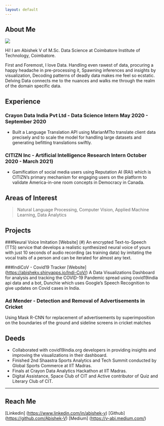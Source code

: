 ```yaml
---
layout: default
---
```


## About Me

<img class="profile-picture" src="sherlock.jpg">

Hi! I am Abishek V of M.Sc. Data Science at Coimbatore Institute of Technology, Coimbatore.

First and Foremost, I love Data.
Handling even rawest of data, procuring a happy headache in pre-processing it,
Spawning inferences and insights by visualization,
Decoding patterns of deadly data makes me feel so ecstatic.
Delving Data connects me to the nuances and walks me through the realm of the domain specific data. 

## Experience 

### Crayon Data India Pvt Ltd - Data Science Intern May 2020 - September 2020

* Built a Language Translation API using MarianMTto translate client data precisely and to scale the model for handling large datasets and generating befitting translations swiftly. 

### CITIZN Inc  - Artificial Intelligence Research Intern  October 2020 - March 2021)
* Gamification of social media users using Reputation AI (RAI) which is CITIZN’s primary mechanism for engaging users on the platform to validate America-in-one room concepts in Democracy in Canada.


## Areas of Interest

> Natural Language Processing, Computer Vision, Applied Machine Learning, Data Analytics 


## Projects

###Neural Voice Imitation [Website] (#) 
An encrypted Text-to-Speech (TTS) service that develops a realistic synthesized neural voice of yours with just 10 seconds of audio recording (as training data) by imitating the vocal traits of a person and can be iterated for almost any text.

###IndiCoV - Covid19 Tracker [Website] (https://abishekv.shinyapps.io/Indi-CoV/) 
A Data Visualizations Dashboard for analysis and tracking the COVID-19 Pandemic spread using covid19india api data and a bot, Dunchie which uses Google’s Speech Recognition to give updates on Covid cases in India.

### Ad Mender - Detection and Removal of Advertisements in Cricket 
Using Mask R-CNN for replacement of advertisements by superimposition on the boundaries of the ground and sideline screens in cricket matches 


## Deeds

* Collaborated with covid19india.org developers in providing insights and improving the visualizations in their dashboard. 
* Finished 2nd Shaastra Sports Analytics and Tech Summit conducted by Global Sports Commerce at IIT Madras. 
* Finals at Crayon Data Analytics Hackathon at IIT Madras.  
* Digital Assistance, Space Club of CIT and Active contributor of Quiz and Literary Club of CIT.


---

## Reach Me

[Linkedin] (https://www.linkedin.com/in/abishek-v)
[Github] (https://github.com/Abishek-V)
[Medium] (https://v-abi.medium.com/)
